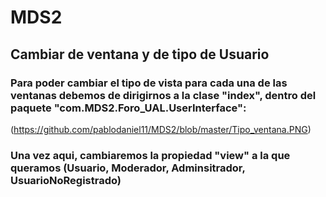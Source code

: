 # MDS2

## Cambiar de ventana y de tipo de Usuario
###
### Para poder cambiar el tipo de vista para cada una de las ventanas debemos de dirigirnos a la clase "index", dentro del paquete "com.MDS2.Foro_UAL.UserInterface":

(https://github.com/pablodaniel11/MDS2/blob/master/Tipo_ventana.PNG)

###
### Una vez aqui, cambiaremos la propiedad "view" a la que queramos (Usuario, Moderador, Adminsitrador, UsuarioNoRegistrado)